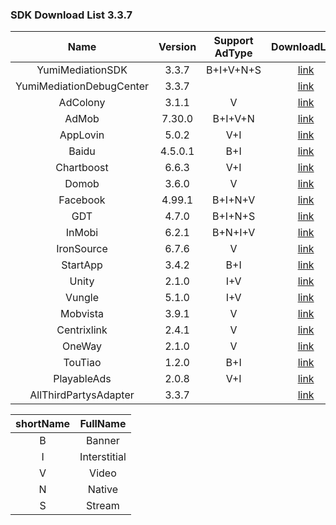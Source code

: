 ### SDK Download List 3.3.7
 
|    Name     | Version  | Support AdType | DownloadLink | Note |
| :---------: | :------: | :------------: | :----------: | :--: |
|    YumiMediationSDK    |  3.3.7  |    B+I+V+N+S     |   [link](http://adsdk.yumimobi.com/iOS/Archived/3.3.7/YumiMediationSDK-iOS.tar.bz2)   |      |
|    YumiMediationDebugCenter    |  3.3.7  |         |   [link](http://adsdk.yumimobi.com/iOS/Archived/3.3.7/YumiMediationDebugCenter-iOS.tar.bz2)   |      |
|    AdColony    |  3.1.1  |   V      |   [link](http://adsdk.yumimobi.com/iOS/Archived/3.3.7/YumiMediationAdColony.tar.bz2)   |      |
|    AdMob    |  7.30.0  |   B+I+V+N      |   [link](http://adsdk.yumimobi.com/iOS/Archived/3.3.7/YumiMediationAdMob.tar.bz2)   |      |
|    AppLovin    |  5.0.2  |   V+I      |   [link](http://adsdk.yumimobi.com/iOS/Archived/3.3.7/YumiMediationAppLovin.tar.bz2)   |      |
|    Baidu    |  4.5.0.1  |   B+I      |   [link](http://adsdk.yumimobi.com/iOS/Archived/3.3.7/YumiMediationBaidu.tar.bz2)   |      |
|    Chartboost    |  6.6.3  |   V+I      |   [link](http://adsdk.yumimobi.com/iOS/Archived/3.3.7/YumiMediationChartboost.tar.bz2)   |      |
|    Domob    |  3.6.0  |   V      |   [link](http://adsdk.yumimobi.com/iOS/Archived/3.3.7/YumiMediationDomob.tar.bz2)   |      |
|    Facebook    |  4.99.1  |   B+I+N+V      |   [link](http://adsdk.yumimobi.com/iOS/Archived/3.3.7/YumiMediationFacebook.tar.bz2)   |      |
|    GDT    |  4.7.0  |   B+I+N+S      |   [link](http://adsdk.yumimobi.com/iOS/Archived/3.3.7/YumiMediationGDT.tar.bz2)   |      |
|    InMobi    |  6.2.1  |   B+N+I+V      |   [link](http://adsdk.yumimobi.com/iOS/Archived/3.3.7/YumiMediationInMobi.tar.bz2)   |      |
|    IronSource    |  6.7.6  |   V      |   [link](http://adsdk.yumimobi.com/iOS/Archived/3.3.7/YumiMediationIronSource.tar.bz2)   |      |
|    StartApp    |  3.4.2  |   B+I      |   [link](http://adsdk.yumimobi.com/iOS/Archived/3.3.7/YumiMediationStartApp.tar.bz2)   |      |
|    Unity    |  2.1.0  |   I+V      |   [link](http://adsdk.yumimobi.com/iOS/Archived/3.3.7/YumiMediationUnity.tar.bz2)   |      |
|    Vungle    |  5.1.0  |   I+V      |   [link](http://adsdk.yumimobi.com/iOS/Archived/3.3.7/YumiMediationVungle.tar.bz2)   |      |
|    Mobvista    |  3.9.1  |   V      |   [link](http://adsdk.yumimobi.com/iOS/Archived/3.3.7/YumiMediationMobvista.tar.bz2)   |      |
|    Centrixlink    |  2.4.1  |   V      |   [link](http://adsdk.yumimobi.com/iOS/Archived/3.3.7/YumiMediationCentrixlink.tar.bz2)   |      |
|    OneWay    |  2.1.0  |   V      |   [link](http://adsdk.yumimobi.com/iOS/Archived/3.3.7/YumiMediationOneWay.tar.bz2)   |      |
|    TouTiao    |  1.2.0  |   B+I      |   [link](http://adsdk.yumimobi.com/iOS/Archived/3.3.7/YumiMediationTouTiao.tar.bz2)   |      |
|    PlayableAds    |  2.0.8  |   V+I      |   [link](http://adsdk.yumimobi.com/iOS/Archived/3.3.7/YumiMediationPlayableAds.tar.bz2)   |      |
|    AllThirdPartysAdapter    |  3.3.7  |         |   [link](http://adsdk.yumimobi.com/iOS/Archived/3.3.7/allThirdPartys.tar.bz2)   |      |
 
| shortName |   FullName   |
| :-------: | :----------: |
|     B     |    Banner    |
|     I     | Interstitial |
|     V     |    Video     |
|     N     |    Native    |
|     S     |    Stream    |
